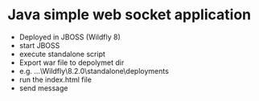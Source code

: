 # Java simple web socket application
* Deployed in JBOSS (Wildfly 8)
* start JBOSS
* execute standalone script
* Export war file to depolymet dir
* e.g.  ...\Wildfly\8.2.0\standalone\deployments
* run the index.html file
* send message 
